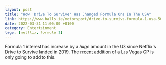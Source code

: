 ```yaml
--- 
layout: post 
title: "How 'Drive To Survive' Has Changed Formula One In The USA" 
link: https://www.balls.ie/motorsport/drive-to-survive-formula-1-usa-504333
date: 2022-03-31 11:00:00 +0100 
category: Entertainment 
tags: [netflix, formula 1] 
--- 
```


Formula 1 interest has increase by a *huge* amount in the US since Netflix's Drive to Survive landed in 2019. The [recent addition][vegasbaby] of a Las Vegas GP is only going to add to this.

[vegasbaby]:https://www.skysports.com/f1/news/12433/12578341/las-vegas-grand-prix-confirmed-for-formula-1-calendar-in-2023
